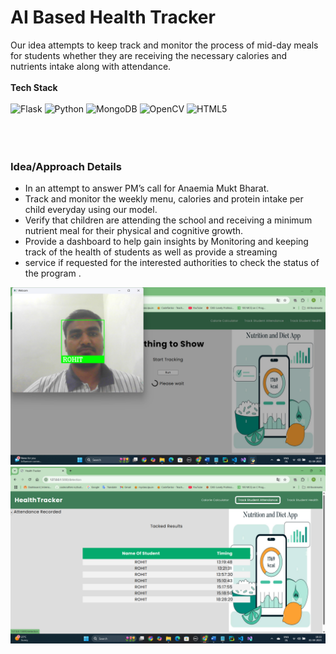 # AI Based Health Tracker
Our idea attempts to keep track and monitor the process of mid-day meals for students whether they are receiving the necessary calories and nutrients intake along with attendance.
<br><br>
**Tech Stack** <br><br>
![Flask](https://img.shields.io/badge/-Flask-blue?style=for-the-badge&logo=Flask)
![Python](https://img.shields.io/badge/-Python-black?style=for-the-badge&logo=Python)
![MongoDB](https://img.shields.io/badge/-MongoDB-black?style=for-the-badge&logo=mongodb)
![OpenCV](https://img.shields.io/badge/opencv-%23white.svg?style=for-the-badge&logo=opencv&logoColor=white)
![HTML5](https://img.shields.io/badge/html5-%23E34F26.svg?style=for-the-badge&logo=html5&logoColor=white)
<br><br>
<br><br>
<h3>Idea/Approach Details</h3>
<ul>
<li>In an attempt to answer PM’s call for Anaemia Mukt Bharat.
<li>Track and monitor the weekly menu, calories and protein intake per child everyday using our model.
<li>Verify that children are attending the school and receiving a minimum nutrient meal for their physical and cognitive growth.
<li>Provide a dashboard to help gain insights by Monitoring and keeping track of the health of students as well as provide a streaming 
<li>service if requested for the interested authorities to check the status of the program .
</ul>

![Health Tracker Output](https://raw.githubusercontent.com/therohitk1/AI-BASED-HEALTH-TRACKER/main/AI-Based-Health-Tracker-main/AI-Based-Health-Tracker-main/OUTPUT.png)
![Attendance Marked](https://raw.githubusercontent.com/therohitk1/AI-BASED-HEALTH-TRACKER/main/AI-Based-Health-Tracker-main/AI-Based-Health-Tracker-main/Attendance%20Marked.png)

